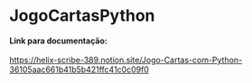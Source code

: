# JogoCartasPython


<strong>Link para documentação: </strong> <br><br>
https://helix-scribe-389.notion.site/Jogo-Cartas-com-Python-36105aac661b41b5b421ffc41c0c09f0
